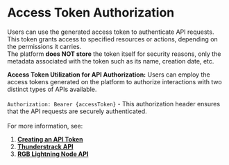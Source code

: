 # Access Token Authorization

Users can use the generated access token to authenticate API requests. This token grants access to specified resources or actions, depending on the permissions it carries. \
The platform **does NOT store** the token itself for security reasons, only the metadata associated with the token such as its name, creation date, etc.

**Access Token Utilization for API Authorization:** Users can employ the access tokens generated on the platform to authorize interactions with two distinct types of APIs available.\
&#x20;\
`Authorization: Bearer {accessToken}` - This authorization header ensures that the API requests are securely authenticated.\
\
For more information, see:

1. [**Creating an API Token**](../general/getting-started-with-thunderstack-rgb-cloud/create-api-token.md)
2. [**Thunderstrack  API**](../developer-api/thunderstack-api.md)
3. [**RGB Lightning Node API**](../developer-api/rgb-lightning-node-api.md)
